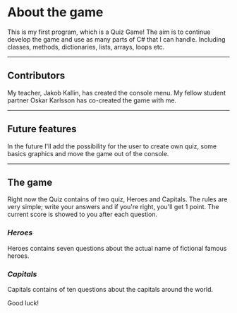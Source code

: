# About the game
This is my first program, which is a Quiz Game! The aim is to continue develop the game and use as many parts of C# that I can handle. Including classes, methods, dictionaries, lists, arrays, loops etc.  

___

## Contributors
My teacher, Jakob Kallin, has created the console menu. 
My fellow student partner Oskar Karlsson has co-created the game with me. 

___

## Future features
In the future I'll add the possibility for the user to create own quiz, some basics graphics and move the game out of the console. 

___

## The game
Right now the Quiz contains of two quiz, Heroes and Capitals. The rules are very simple; write your answers and if you're right, you'll get 1 point. The current score is showed to you after each question.

### _Heroes_
Heroes contains seven questions about the actual name of fictional famous heroes.

### _Capitals_
Capitals contains of ten questions about the capitals around the world. 

Good luck!

